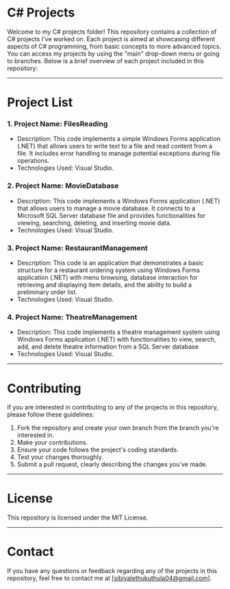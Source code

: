 # C# Projects
Welcome to my C# projects folder! This repository contains a collection of C# projects I've worked on. Each project is aimed at showcasing different aspects of C# 
programming, from basic concepts to more advanced topics. You can access my projects by using the "main" drop-down menu or going to branches. Below is a brief overview 
of each project included in this repository:

--- 

# Project List
### 1. Project Name: FilesReading
- Description: This code implements a simple Windows Forms application (.NET) that allows users to write text to a file and read content from a file. It includes
error handling to manage potential exceptions during file operations.
- Technologies Used: Visual Studio.

### 2. Project Name: MovieDatabase
- Description: This code implements a Windows Forms application (.NET) that allows users to manage a movie database. It connects to a Microsoft SQL Server
database file and provides functionalities for viewing, searching, deleting, and inserting movie data.
- Technologies Used: Visual Studio.

### 3. Project Name: RestaurantManagement
- Description: This code is an application that demonstrates a basic structure for a restaurant ordering system using Windows Forms application (.NET) with menu browsing, database interaction for retrieving and displaying
item details, and the ability to build a preliminary order list.
- Technologies Used: Visual Studio.

### 4. Project Name: TheatreManagement
- Description: This code implements a theatre management system using Windows Forms application (.NET) with functionalities to view, search, add, and delete theatre information
from a SQL Server database
- Technologies Used: Visual Studio.

---

# Contributing
If you are interested in contributing to any of the projects in this repository, please follow these guidelines:

1. Fork the repository and create your own branch from the branch you're interested in.
2. Make your contributions.
3. Ensure your code follows the project's coding standards.
4. Test your changes thoroughly.
5. Submit a pull request, clearly describing the changes you've made.

---

# License
This repository is licensed under the MIT License.

---

# Contact
If you have any questions or feedback regarding any of the projects in this repository, feel free to contact me at [sibiyalethukuthula04@gmail.com].

